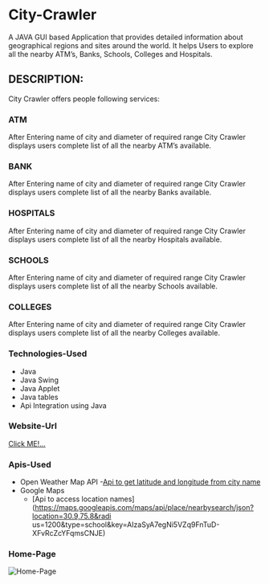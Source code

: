 # City-Crawler
A JAVA GUI based Application that provides detailed information about geographical regions and sites around the world. It helps Users to explore all the nearby ATM’s, Banks, Schools, Colleges and Hospitals.

## DESCRIPTION:
City Crawler offers people following services:
### ATM
After Entering name of city and diameter of required range City Crawler displays users complete list of all the
nearby ATM’s available.
### BANK
After Entering name of city and diameter of required range City Crawler displays users complete list of all the
nearby Banks available.
### HOSPITALS
After Entering name of city and diameter of required range City Crawler displays users complete list of all the
nearby Hospitals available.
### SCHOOLS
After Entering name of city and diameter of required range City Crawler displays users complete list of all the
nearby Schools available.
### COLLEGES
After Entering name of city and diameter of required range City Crawler displays users complete list of all the
nearby Colleges available.

### Technologies-Used
- Java
- Java Swing
- Java Applet
- Java tables
- Api Integration using Java

### Website-Url
[Click ME!...](https://manik410.github.io/Assessment-Project/)

### Apis-Used
- Open Weather Map API
  -[Api to get latitude and longitude from city name](http://api.openweathermap.org/data/2.5/weather?q=ludhiana&units=metric&APPID=874f47a9ffe5635ee597c21bfad2e0e4)
- Google Maps
   - [Api to access location names](https://maps.googleapis.com/maps/api/place/nearbysearch/json?location=30.9,75.8&radi
us=1200&type=school&key=AIzaSyA7egNi5VZq9FnTuD-XFvRcZcYFqmsCNJE)
    
### Home-Page
![Home-Page](https://github.com/manik410/Assessment-project/blob/master/img/home.png)
